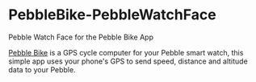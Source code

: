 PebbleBike-PebbleWatchFace
==========================

Pebble Watch Face for the Pebble Bike App

[Pebble Bike](http://www.pebblebike.com) is a GPS cycle computer for your Pebble smart watch, this simple app uses your phone's GPS to send speed, distance and altitude data to your Pebble.